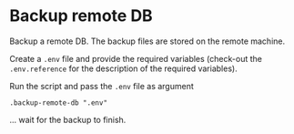# Backup remote DB 

Backup a remote DB. The backup files are stored on the remote machine.

Create a `.env` file and provide the required variables (check-out the `.env.reference` for the description of the required variables).

Run the script and pass the `.env` file as argument

```
.backup-remote-db ".env"
```

... wait for the backup to finish.